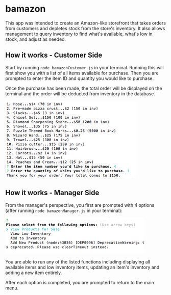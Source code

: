 # bamazon

This app was intended to create an Amazon-like storefront that takes orders from customers and depletes stock from the store's inventory. It also allows management to query inventory to find what's available, what's low in stock, and adjust as needed. 

## How it works - Customer Side

Start by running `node bamazonCustomer.js` in your terminal. Running this will first show you with a list of all items available for purchase. Then you are prompted to enter the item ID and quantity you would like to purchase.

Once the purchase has been made, the total order will be displayed on the terminal and the order will be deducted from inventory in the database. 

![image2](/readMeImages/img3.png)

## How it works - Manager Side

From the manager's perspective, you first are prompted with 4 options (after running `node bamazonManager.js` in your terminal):

![image3](/readMeImages/img4.png)

You are able to run any of the listed functions including displaying all available items and low inventory items, updating an item's inventory and adding a new item entirely. 

After each option is completed, you are prompted to return to the main menu.
